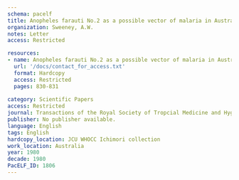 ```yaml
---
schema: pacelf
title: Anopheles farauti No.2 as a possible vector of malaria in Australia
organization: Sweeney, A.W.
notes: Letter
access: Restricted

resources:
- name: Anopheles farauti No.2 as a possible vector of malaria in Australia
  url: '/docs/contact_for_access.txt'
  format: Hardcopy
  access: Restricted
  pages: 830-831
 
category: Scientific Papers
access: Restricted
journal: Transactions of the Royal Society of Tropcial Medicine and Hygiene
publisher: No publisher available. 
language: English 
tags: English 
hardcopy_location: JCU WHOCC Ichimori collection
work_location: Australia
year: 1980
decade: 1980
PacELF_ID: 1806
---
```

